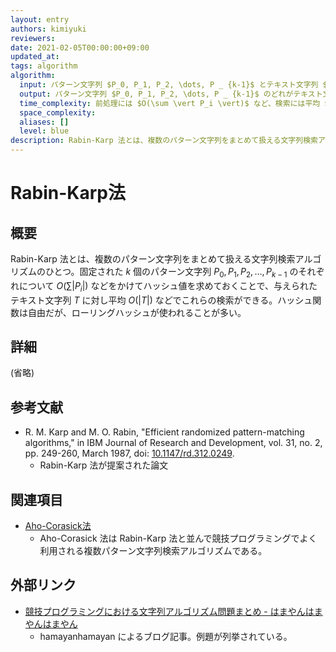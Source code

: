 ```yaml
---
layout: entry
authors: kimiyuki
reviewers:
date: 2021-02-05T00:00:00+09:00
updated_at:
tags: algorithm
algorithm:
  input: パターン文字列 $P_0, P_1, P_2, \dots, P _ {k-1}$ とテキスト文字列 $T$
  output: パターン文字列 $P_0, P_1, P_2, \dots, P _ {k-1}$ のどれがテキスト文字列 $T$ に含まれるか。含まれるならその位置も求める。
  time_complexity: 前処理には $O(\sum \vert P_i \vert)$ など、検索には平均 $O(\vert T \vert)$ など
  space_complexity:
  aliases: []
  level: blue
description: Rabin-Karp 法とは、複数のパターン文字列をまとめて扱える文字列検索アルゴリズムのひとつ。固定された $k$ 個のパターン文字列 $P_0, P_1, P_2, \dots, P _ {k-1}$ のそれぞれについて $O(\sum \vert P_i \vert)$ などをかけてハッシュ値を求めておくことで、与えられたテキスト文字列 $T$ に対し平均 $O(\vert T \vert)$ などでこれらの検索ができる。ハッシュ関数は自由だが、ローリングハッシュが使われることが多い。
---
```


# Rabin-Karp法

## 概要

Rabin-Karp 法とは、複数のパターン文字列をまとめて扱える文字列検索アルゴリズムのひとつ。固定された $k$ 個のパターン文字列 $P_0, P_1, P_2, \dots, P _ {k-1}$ のそれぞれについて $O(\sum \vert P_i \vert)$ などをかけてハッシュ値を求めておくことで、与えられたテキスト文字列 $T$ に対し平均 $O(\vert T \vert)$ などでこれらの検索ができる。ハッシュ関数は自由だが、ローリングハッシュが使われることが多い。

## 詳細

(省略)

## 参考文献

-   R. M. Karp and M. O. Rabin, "Efficient randomized pattern-matching algorithms," in IBM Journal of Research and Development, vol. 31, no. 2, pp. 249-260, March 1987, doi: [10.1147/rd.312.0249](https://doi.org/10.1147/rd.312.0249).
    -   Rabin-Karp 法が提案された論文

## 関連項目

-   [Aho-Corasick法](/aho-corasick)
    -   Aho-Corasick 法は Rabin-Karp 法と並んで競技プログラミングでよく利用される複数パターン文字列検索アルゴリズムである。

## 外部リンク

-   [競技プログラミングにおける文字列アルゴリズム問題まとめ - はまやんはまやんはまやん](https://www.hamayanhamayan.com/entry/2017/03/25/005452)
    -   <a class="handle">hamayanhamayan</a> によるブログ記事。例題が列挙されている。

